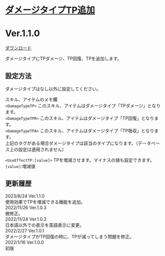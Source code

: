 # [ダメージタイプTP追加](https://raw.githubusercontent.com/nuun888/MZ/master/NUUN_TPDamageType.js)
# Ver.1.1.0
[ダウンロード](https://raw.githubusercontent.com/nuun888/MZ/master/NUUN_TPDamageType.js)  

ダメージタイプにTPダメージ、TP回復、TPを追加します。  

## 設定方法
ダメージタイプはなし以外に設定してください。

スキル、アイテムのメモ欄  
`<DamageTypeTP>` このスキル、アイテムはダメージタイプ「TPダメージ」となります。  
`<DamageTypeTPR>` このスキル、アイテムはダメージタイプ「TP回復」となります。  
`<DamageTypeTPA>` このスキル、アイテムはダメージタイプ「TP吸収」となります。   
上記のタグがある場合ダメージタイプは該当のタイプになります。（データベース上の設定は適用されません）  

`<UseEffectTP:[value]>` TPを増減させます。マイナスの値も設定できます。  
`[value]`:増減値  

## 更新履歴
2023/8/24 Ver.1.1.0   
使用効果でTPを増減できる機能を追加。  
2022/11/26 Ver.1.0.3  
微修正。  
2022/11/24 Ver.1.0.2  
日本語以外での表示を英語表示に変更。  
2022/2/27 Ver.1.0.1  
ダメージタイプがTP回復の時に、TPが減ってしまう問題を修正。  
2022/1/16 Ver.1.0.0  
初版  
